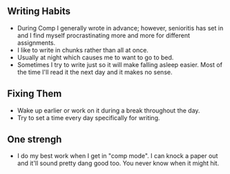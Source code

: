 ## Writing Habits
- During Comp I generally wrote in advance; however, senioritis has set in and I find myself procrastinating more and more for different assignments.
- I like to write in chunks rather than all at once.
- Usually at night which causes me to want to go to bed.
- Sometimes I try to write just so it will make falling asleep easier. Most of the time I'll read it the next day and it makes no sense.

## Fixing Them
- Wake up earlier or work on it during a break throughout the day.
- Try to set a time every day specifically for writing.

## One strengh
- I do my best work when I get in "comp mode". I can knock a paper out and it'll sound pretty dang good too. You never know when it might hit. 
